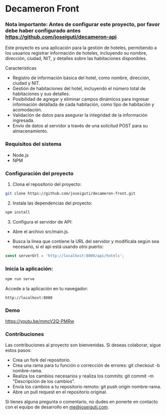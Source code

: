 # Decameron Front

### Nota importante: Antes de configurar este proyecto, por favor debe haber configurado antes https://github.com/joseiguti/decameron-api

Este proyecto es una aplicación para la gestión de hoteles, permitiendo a los usuarios registrar información de hoteles, incluyendo su nombre, dirección, ciudad, NIT, y detalles sobre las habitaciones disponibles.

Características

- Registro de información básica del hotel, como nombre, dirección, ciudad y NIT.
- Gestión de habitaciones del hotel, incluyendo el número total de habitaciones y sus detalles.
- Posibilidad de agregar y eliminar campos dinámicos para ingresar información detallada de cada habitación, como tipo de habitación y acomodación.
- Validación de datos para asegurar la integridad de la información ingresada.
- Envío de datos al servidor a través de una solicitud POST para su almacenamiento.

### Requisitos del sistema

- Node.js
- NPM

### Configuración del proyecto

1. Clona el repositorio del proyecto:

```bash
git clone https://github.com/joseiguti/decameron-front.git
```

2. Instala las dependencias del proyecto:

```bash
npm install
```

3. Configura el servidor de API:

- Abre el archivo src/main.js.

- Busca la línea que contiene la URL del servidor y modifícala según sea necesario, si el api está usando otro puerto:
```javascript
const serverUrl = 'http://localhost:8000/api/hotels';
```

### Inicia la aplicación:

```bash
npm run serve
```

Accede a la aplicación en tu navegador:

```http request
http://localhost:8080
```

### Demo
https://youtu.be/mmcV2Q-PMRw

### Contribuciones

Las contribuciones al proyecto son bienvenidas. Si deseas colaborar, sigue estos pasos:

- Crea un fork del repositorio.
- Crea una rama para tu función o corrección de errores: git checkout -b nombre-rama.
- Realiza los cambios necesarios y realiza los commits: git commit -m "Descripción de los cambios".
- Envía los cambios a tu repositorio remoto: git push origin nombre-rama.
- Abre un pull request en el repositorio original.

Si tienes alguna pregunta o comentario, no dudes en ponerte en contacto con el equipo de desarrollo en me@joseiguti.com.